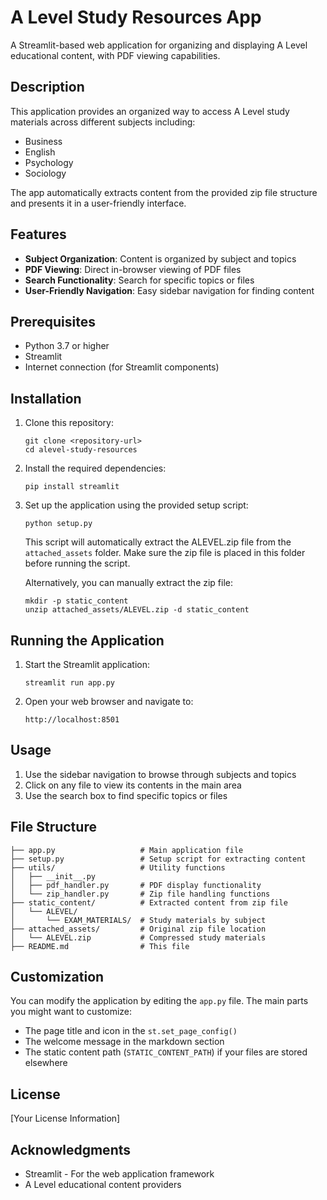 # A Level Study Resources App

A Streamlit-based web application for organizing and displaying A Level educational content, with PDF viewing capabilities.

## Description

This application provides an organized way to access A Level study materials across different subjects including:
- Business
- English
- Psychology
- Sociology

The app automatically extracts content from the provided zip file structure and presents it in a user-friendly interface.

## Features

- **Subject Organization**: Content is organized by subject and topics
- **PDF Viewing**: Direct in-browser viewing of PDF files
- **Search Functionality**: Search for specific topics or files
- **User-Friendly Navigation**: Easy sidebar navigation for finding content

## Prerequisites

- Python 3.7 or higher
- Streamlit
- Internet connection (for Streamlit components)

## Installation

1. Clone this repository:
   ```
   git clone <repository-url>
   cd alevel-study-resources
   ```

2. Install the required dependencies:
   ```
   pip install streamlit
   ```

3. Set up the application using the provided setup script:
   ```
   python setup.py
   ```
   
   This script will automatically extract the ALEVEL.zip file from the `attached_assets` folder. Make sure the zip file is placed in this folder before running the script.
   
   Alternatively, you can manually extract the zip file:
   ```
   mkdir -p static_content
   unzip attached_assets/ALEVEL.zip -d static_content
   ```

## Running the Application

1. Start the Streamlit application:
   ```
   streamlit run app.py
   ```

2. Open your web browser and navigate to:
   ```
   http://localhost:8501
   ```

## Usage

1. Use the sidebar navigation to browse through subjects and topics
2. Click on any file to view its contents in the main area
3. Use the search box to find specific topics or files

## File Structure

```
├── app.py                   # Main application file
├── setup.py                 # Setup script for extracting content
├── utils/                   # Utility functions
│   ├── __init__.py
│   ├── pdf_handler.py       # PDF display functionality
│   └── zip_handler.py       # Zip file handling functions
├── static_content/          # Extracted content from zip file
│   └── ALEVEL/
│       └── EXAM_MATERIALS/  # Study materials by subject
├── attached_assets/         # Original zip file location
│   └── ALEVEL.zip           # Compressed study materials
├── README.md                # This file
```

## Customization

You can modify the application by editing the `app.py` file. The main parts you might want to customize:

- The page title and icon in the `st.set_page_config()`
- The welcome message in the markdown section
- The static content path (`STATIC_CONTENT_PATH`) if your files are stored elsewhere

## License

[Your License Information]

## Acknowledgments

- Streamlit - For the web application framework
- A Level educational content providers